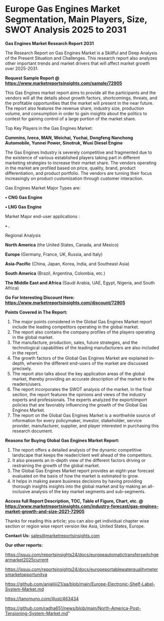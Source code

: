 # Europe Gas Engines Market Segmentation, Main Players, Size, SWOT Analysis 2025 to 2031

<strong>Gas Engines Market Research Report 2031</strong>

The Research Report on Gas Engines Market is a Skillful and Deep Analysis of the Present Situation and Challenges. This research report also analyzes other important trends and market drivers that will affect market growth over 2025-2031.

<strong>Request Sample Report @ <a href=https://www.marketreportsinsights.com/sample/72905>https://www.marketreportsinsights.com/sample/72905</a></strong>

This Gas Engines market report aims to provide all the participants and the vendors will all the details about growth factors, shortcomings, threats, and the profitable opportunities that the market will present in the near future. The report also features the revenue share, industry size, production volume, and consumption in order to gain insights about the politics to contest for gaining control of a large portion of the market share.

Top Key Players in the Gas Engines Market:

<strong>Cummins, Iveco, MAN, Weichai, Yuchai, Dongfeng Nanchong Automobile, Yunnei Power, Sinotruk, Wuxi Diesel Engine</strong>

The Gas Engines Industry is severely competitive and fragmented due to the existence of various established players taking part in different marketing strategies to increase their market share. The vendors operating in the market are profiled based on price, quality, brand, product differentiation, and product portfolio. The vendors are turning their focus increasingly on product customization through customer interaction.

Gas Engines Market Major Types are:

<strong>• CNG Gas Engine

• LNG Gas Engine</strong>

Market Major end-user applications :

<strong>• .</strong>

Regional Analysis

</u><strong><b>North America</b></strong> (the United States, Canada, and Mexico)

<strong><b>Europe </b></strong>(Germany, France, UK, Russia, and Italy)

<strong><b>Asia-Pacific</b></strong> (China, Japan, Korea, India, and Southeast Asia)

<strong><b>South America</b></strong> (Brazil, Argentina, Colombia, etc.)

<strong><b>The Middle East and Africa</b></strong> (Saudi Arabia, UAE, Egypt, Nigeria, and South Africa)

<strong>Go For Interesting Discount Here: <a href=https://www.marketreportsinsights.com/discount/72905>https://www.marketreportsinsights.com/discount/72905</a></strong>

<strong>Points Covered in The Report:</strong>
<ol>
  <li>The major points considered in the Global Gas Engines Market report include the leading competitors operating in the global market.</li>
  <li>The report also contains the company profiles of the players operating in the global market.</li>
  <li>The manufacture, production, sales, future strategies, and the technological capabilities of the leading manufacturers are also included in the report.</li>
  <li>The growth factors of the Global Gas Engines Market are explained in-depth, wherein the different end-users of the market are discussed precisely.</li>
  <li>The report also talks about the key application areas of the global market, thereby providing an accurate description of the market to the readers/users.</li>
  <li>The report incorporates the SWOT analysis of the market. In the final section, the report features the opinions and views of the industry experts and professionals. The experts analyzed the export/import policies that are favorably influencing the growth of the Global Gas Engines Market.</li>
  <li>The report on the Global Gas Engines Market is a worthwhile source of information for every policymaker, investor, stakeholder, service provider, manufacturer, supplier, and player interested in purchasing this research document.</li>
</ol>
<strong>Reasons for Buying Global Gas Engines Market Report:</strong>

<ol>
  <li>The report offers a detailed analysis of the dynamic competitive landscape that keeps the reader/client well ahead of the competitors.</li>
  <li>It also presents an in-depth view of the different factors driving or restraining the growth of the global market.</li>
  <li>The Global Gas Engines Market report provides an eight-year forecast evaluated on the basis of how the market is estimated to grow.</li>
  <li>It helps in making aware business decisions by having providing thorough insights insights into the global market and by making an all-inclusive analysis of the key market segments and sub-segments.</li>
</ol>
<strong>Access full Report Description, TOC, Table of Figure, Chart, etc. @ <a href=https://www.marketreportsinsights.com/industry-forecast/gas-engines-market-growth-and-size-2021-72905>https://www.marketreportsinsights.com/industry-forecast/gas-engines-market-growth-and-size-2021-72905</a></strong>


Thanks for reading this article; you can also get individual chapter wise section or region wise report version like Asia, United States, Europe.

<strong>Contact Us:</strong>
sales@marketreportsinsights.com

<strong>Our other reports:</strong>

<a href=https://issuu.com/reportsinsights24/docs/europeautomatictransferswitchgearmarket2025current>https://issuu.com/reportsinsights24/docs/europeautomatictransferswitchgearmarket2025current</a>

<a href=https://issuu.com/reportsinsights24/docs/europeportablewaterqualitymetersmarketopportunitya>https://issuu.com/reportsinsights24/docs/europeportablewaterqualitymetersmarketopportunitya</a>

<a href=https://github.com/anjaliiii21/aa/blob/main/Europe-Electronic-Shelf-Label-System-Market.md>https://github.com/anjaliiii21/aa/blob/main/Europe-Electronic-Shelf-Label-System-Market.md</a>

<a href=https://tanomuno.com/illust/463434>https://tanomuno.com/illust/463434</a>

<a href=https://github.com/radha651/news/blob/main/North-America-Post-Tensioning-System-Market.md>https://github.com/radha651/news/blob/main/North-America-Post-Tensioning-System-Market.md</a>"
